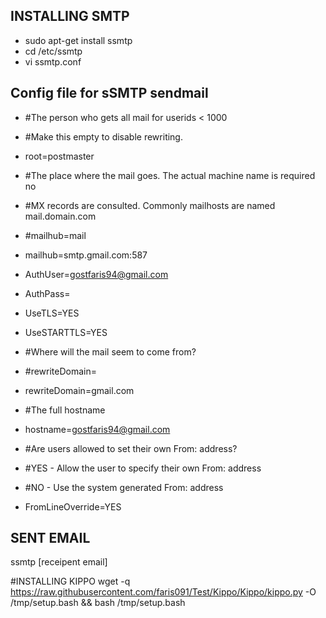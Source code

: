 INSTALLING SMTP
---------------------

* sudo apt-get install ssmtp
* cd /etc/ssmtp
* vi ssmtp.conf

Config file for sSMTP sendmail
---------------------

* #The person who gets all mail for userids < 1000
* #Make this empty to disable rewriting.
* root=postmaster

* #The place where the mail goes. The actual machine name is required no
* #MX records are consulted. Commonly mailhosts are named mail.domain.com

* #mailhub=mail
* mailhub=smtp.gmail.com:587

* AuthUser=gostfaris94@gmail.com
* AuthPass=

* UseTLS=YES
* UseSTARTTLS=YES

* #Where will the mail seem to come from?
* #rewriteDomain=
* rewriteDomain=gmail.com

* #The full hostname
* hostname=gostfaris94@gmail.com

* #Are users allowed to set their own From: address?
* #YES - Allow the user to specify their own From: address
* #NO - Use the system generated From: address
* FromLineOverride=YES

SENT EMAIL
---------------------
ssmtp [receipent email]

#INSTALLING KIPPO
      wget -q https://raw.githubusercontent.com/faris091/Test/Kippo/Kippo/kippo.py -O /tmp/setup.bash && bash /tmp/setup.bash
